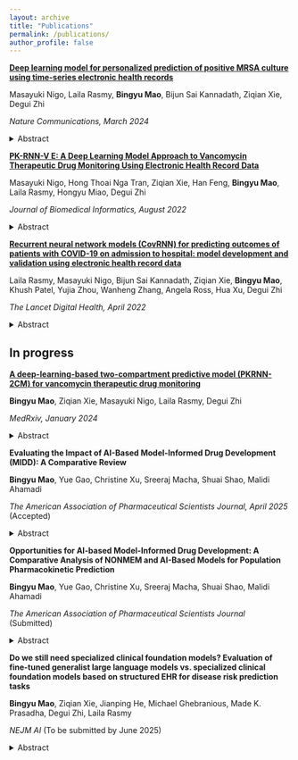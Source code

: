 ```yaml
---
layout: archive
title: "Publications"
permalink: /publications/
author_profile: false
---
```


[**Deep learning model for personalized prediction of positive MRSA culture using time-series electronic health records**](https://www.nature.com/articles/s41467-024-46211-0) 

Masayuki Nigo, Laila Rasmy, **Bingyu Mao**, Bijun Sai Kannadath, Ziqian Xie,  Degui Zhi

*Nature Communications, March 2024*

  <details>
  <summary>Abstract</summary>
Methicillin-resistant Staphylococcus aureus (MRSA) poses significant morbidity and mortality in hospitals. Rapid, accurate risk stratification of MRSA is crucial for optimizing antibiotic therapy. Our study introduced a deep learning model, PyTorch_EHR, which leverages electronic health record (EHR) time-series data, including wide-variety patient specific data, to predict MRSA culture positivity within two weeks. 8,164 MRSA and 22,393 non-MRSA patient events from Memorial Hermann Hospital System, Houston, Texas are used for model development. PyTorch_EHR outperforms logistic regression (LR) and light gradient boost machine (LGBM) models in accuracy (AUROC_PyTorch_EHR = 0.911, AUROC_LR = 0.857, AUROC_LGBM = 0.892). External validation with 393,713 patient events from the Medical Information Mart for Intensive Care (MIMIC)-IV dataset in Boston confirms its superior accuracy (AUROC_PyTorch_EHR = 0.859, AUROC_LR = 0.816, AUROC_LGBM = 0.838). Our model effectively stratifies patients into high-, medium-, and low-risk categories, potentially optimizing antimicrobial therapy and reducing unnecessary MRSA-specific antimicrobials. This highlights the advantage of deep learning models in predicting MRSA positive cultures, surpassing traditional machine learning models and supporting clinicians’ judgments. <br/>
</details>




[**PK-RNN-V E: A Deep Learning Model Approach to Vancomycin Therapeutic Drug Monitoring Using Electronic Health Record Data**](https://www.sciencedirect.com/science/article/pii/S1532046422001782?via%3Dihub) 

Masayuki Nigo, Hong Thoai Nga Tran, Ziqian Xie, Han Feng, **Bingyu Mao**,  Laila Rasmy, Hongyu Miao,  Degui Zhi

*Journal of Biomedical Informatics, August 2022*

  <details>
  <summary>Abstract</summary>
Vancomycin is a commonly used antimicrobial in hospitals, and therapeutic drug monitoring (TDM) is required to optimize its efficacy and avoid toxicities. Bayesian models are currently recommended to predict the antibiotic levels. These models, however, although using carefully designed lab observations, were often developed in limited patient populations. The increasing availability of electronic health record (EHR) data offers an opportunity to develop TDM models for real-world patient populations. <br/>

Here, we present a deep learning-based pharmacokinetic prediction model for vancomycin (PK-RNN-V E) using a large EHR dataset of 5,483 patients with 55,336 vancomycin administrations. PK-RNN-V E takes the patient’s real-time sparse and irregular observations and offers dynamic predictions. Our results show that RNN-PK-V E offers a root mean squared error (RMSE) of 5.39 and outperforms the traditional Bayesian model (VTDM model) with an RMSE of 6.29. We believe that PK-RNN-V E can provide a pharmacokinetic model for vancomycin and other antimicrobials that require TDM. <br/>
</details>


[**Recurrent neural network models (CovRNN) for predicting outcomes of patients with COVID-19 on admission to hospital: model development and validation using electronic health record data**](https://www.thelancet.com/journals/landig/article/PIIS2589-7500(22)00049-8/fulltext) 

Laila Rasmy, Masayuki Nigo, Bijun Sai Kannadath, Ziqian Xie, **Bingyu Mao**, Khush Patel, Yujia Zhou, Wanheng Zhang, Angela Ross, Hua Xu, Degui Zhi

*The Lancet Digital Health, April 2022*

  <details>
  <summary>Abstract</summary>
Predicting outcomes of COVID-19 patients at an early stage is critical for optimized clinical care and resource management, especially during a pandemic. Although multiple machine learning models have been proposed to address this issue, based on the need for extensive data pre-processing and feature engineering, these models have not been validated or implemented outside of the original study site. <br/>

In this study, we developed recurrent neural network-based models (CovRNN) to predict the outcomes of patients with COVID-19 by use of available electronic health record data on admission to hospital, without the need for specific feature selection or missing data imputation. CovRNN was designed to predict three outcomes: in-hospital mortality, need for mechanical ventilation, and prolonged hospital stay (>7 days). For in-hospital mortality and mechanical ventilation, CovRNN produced time-to-event risk scores (survival prediction; evaluated by the concordance index) and all-time risk scores (binary prediction; area under the receiver operating characteristic curve AUROC was the main metric); we only trained a binary classification model for prolonged hospital stay. For binary classification tasks, we compared CovRNN against traditional machine learning algorithms: logistic regression and light gradient boost machine. Model performance was evaluated in the multi-hospital test set. <br/>

CovRNN binary models achieved AUROCs of 93·0% (95% CI 92·6–93·4) for the prediction of in-hospital mortality, 92·9% (92·6–93·2) for the prediction of mechanical ventilation, and 86·5% (86·2–86·9) for the prediction of a prolonged hospital stay, outperforming light gradient boost machine and logistic regression algorithms. External validation confirmed AUROCs in similar ranges (91·3–97·0% for in-hospital mortality prediction, 91·5–96·0% for the prediction of mechanical ventilation, and 81·0–88·3% for the prediction of prolonged hospital stay). For survival prediction, CovRNN achieved a concordance index of 86·0% (95% CI 85·1–86·9) for in-hospital mortality and 92·6% (92·2–93·0) for mechanical ventilation. <br/>
</details>


## In progress
[**A deep-learning-based two-compartment predictive model (PKRNN-2CM) for vancomycin therapeutic drug monitoring**](https://www.medrxiv.org/content/10.1101/2024.01.30.24302025v1) 

**Bingyu Mao**, Ziqian Xie, Masayuki Nigo, Laila Rasmy, Degui Zhi

*MedRxiv, January 2024*

  <details>
  <summary>Abstract</summary>
Objective: Vancomycin is a widely used antibiotic that requires therapeutic drug monitoring (TDM) for optimized individual dosage. The deep learning-based model PKRNN-1CM has shown the advantage of leveraging time series electronic health record (EHR) data for individualized estimation of vancomycin pharmacokinetic (PK) parameters. While one-compartment (1CM) PK models are commonly used because of their simplicity and previous trough-based clinical practices for dose adjustment, the pre-deep learning literature suggests the superiority of two-compartment models (2CM). Motivated by this, we introduce a novel deep-learning-based approach, PKRNN-2CM, for vancomycin TDM. <br/>
    
Methods: PKRNN-2CM combines RNN-driven PK parameter estimation with a 2CM PK model to predict vancomycin concentration trajectories. Training on both simulated data and real-world EHR data allows for a comprehensive evaluation of its performance. <br/>

Results: Experiments based on simulated data highlight PKRNN-2CM's superiority over the simpler 1CM model PKRNN-1CM (PKRNN-2CM RMSE=1.30, PKRNN-1CM RMSE=2.50). Application to real data showcases significant improvement over PKRNN-1CM (PKRNN-2CM RMSE=5.62, PKRNN-1CM RMSE=5.84, two-sample unpaired t-test p-value=0.01), with potential further gains expected with non-trough level measurements.  <br/>

Conclusion: PKRNN-2CM is an important improvement in vancomycin TDM, demonstrating enhanced accuracy and performance compared to the PKRNN-1CM model. This deep learning model holds potential for future individualized vancomycin TDM optimization and broader application in diverse clinical scenarios. <br/>
</details>

**Evaluating the Impact of AI-Based Model-Informed Drug Development (MIDD): A Comparative Review**

**Bingyu Mao**, Yue Gao, Christine Xu, Sreeraj Macha, Shuai Shao, Malidi Ahamadi

*The American Association of Pharmaceutical Scientists Journal, April 2025* (Accepted)

  <details>
  <summary>Abstract</summary>
Model-informed drug development (MIDD) methods play critical role to ensure development of efficacious, and safe individualized therapies. The application of artificial intelligence/machine learning (AI/ML) within the field of drug development has exponentially expanded. Integrating AI/ML into traditional pharmacometrics approaches or using AI/ML as a stand-alone tool has the potential to optimize dosing strategies, inform clinical trial designs, and enhance robustness of quantitative assessments of drug efficacy and safety. <br/>
  
This review systematically evaluates the impact of AI-based model-informed drug development (MIDD) methods compared to traditional approaches by blending regulatory perspectives. We conducted a systematic search on PubMed using five Medical Subject Headings (MeSH) terms and included 67 relevant studies in the analysis. The results indicate that AI models have the potential of improving MIDD approaches through different stages of drug development to inform decision-making in clinical trials. However, limitations such as the lack of standardized evaluation metrics and standardized regulatory guidelines on the use of AI-based MIDD methods were noted. Overall, this review highlights the potential applications of AI in drug development and provides a foundation for future research to optimize and integrate AI-based approaches in this field. <br/>
</details>

**Opportunities for AI-based Model-Informed Drug Development: A Comparative Analysis of NONMEM and AI-Based Models for Population Pharmacokinetic Prediction**

**Bingyu Mao**, Yue Gao, Christine Xu, Sreeraj Macha, Shuai Shao, Malidi Ahamadi

*The American Association of Pharmaceutical Scientists Journal* (Submitted)

  <details>
  <summary>Abstract</summary>
Model-informed drug development (MIDD) plays an important role in pharmacometrics by analyzing clinical data using mathematical models to optimize drug dosing strategies. Traditional methods such as nonlinear mixed effects modeling (NONMEM) have long been the gold standard in population pharmacokinetic (PPK) modeling. However, the development of artificial intelligence (AI) presents a potential improvement in predictive accuracy and computational efficiency. This study evaluates the effectiveness of AI-based MIDD methods for PPK analysis, comparing them against traditional NONMEM models. We tested five machine learning (ML) models, three deep learning (DL) models, and a neural ordinary differential equations (ODE) model on both simulated and real clinical datasets under different scenarios, assessing accuracy with metrics such as root mean squared error (RMSE) and coefficient of determination (R²). Simulated datasets with known ground truth were created using a two-compartment model, while the real clinical dataset included data from 1,770 patients pooled from multiple clinical trials. Results indicate that AI/ML models often outperform NONMEM, with variations in performance depending on model type and data characteristics. Neural ODE models showed good performance, providing high accuracy and explainability with large datasets. This work provides valuable insights into the relative strengths and future applications of AI/ML in PPK modeling. <br/>
</details>

**Do we still need specialized clinical foundation models? Evaluation of fine-tuned generalist large language models vs. specialized clinical foundation models based on structured EHR for disease risk prediction tasks**

**Bingyu Mao**, Ziqian Xie, Jianping He, Michael Ghebranious, Made K. Prasadha, Degui Zhi, Laila Rasmy

*NEJM AI* (To be submitted by June 2025)

  <details>
  <summary>Abstract</summary>
Backgrounds: With the wide adoption of electronic health records (EHRs), building models predicting clinical outcomes from EHR data is a promising way to deliver value to the learning healthcare system. While models can be developed from individual hospitals' data sources, a recent trend is to develop clinical foundation models (CFMs), deep learning AI models that are pre-trained on large and potentially heterogeneous data sources to, that can boost the performance of predictive models trained with only local data. Interestingly, the rise of large language models (LLMs) has introduced a new frontier in healthcare. LLMs are much larger models than CFMs, and trained on much richer data sets, and potentially deliver a superior performance than CFMs. It is thus a timely question, what is the best type of model for predictive modeling, CFMs or LLMs? <br/>
    
Methods: In this study, we fine-tuned both CFMs and LLMs to predict disease risk using established EHR cohorts. Specifically, we compared CFMs such as Med-BERT and CLMBR against general-purpose LLMs like Mistral and LLaMA, as well as a clinical LLM (CLLM), Me-LLaMA. Classifiers were built on top of these fine-tuned models to predict the risk of pancreatic cancer (PaCa) and heart failure among diabetic patients (DHF). We evaluated the models using the same cohorts as the Med-BERT study, in addition to a similar cohort from the EHRSHOT dataset, and assessed performance based on discriminative accuracy measured primarily by the area under the receiver operating characteristic curve (AUROC) and the area under the precision-recall curve (AUPRC). <br/>

Results: On the EHR and claims datasets, specialized CFMs exhibited significantly better performance compared to LLMs, with Med-BERT achieving an AUROC of 80.57 for the PaCa task on the claims dataset while the CLLM Me-LLaMA achieved 79.87 as the highest performance from LLMs (p=0.0013). Additionally, Med-BERT gave an AUROC of 85.39 for DHF prediction on the EHR dataset, compared to the best LLM LLaMA-3.1-70B’s AUROC of 84.73 (p=0.00045). On the EHRSHOT dataset with experiments based on limited patient information, fine-tuned generalist LLMs achieved marginally higher AUROCs (AUROC from the best LLM vs. CFM: 86.1 vs. 85.25 for the diagnosis-only format, AUROC from the best LLM vs. CFM: 86.65 vs. 86.33 for the combined diagnosis, medication, and procedure format); however, the differences were not statistically significant (p=0.27 and 0.58, respectively). Despite this, CFMs and traditional ML models achieved higher AUPRCs in EHRSHOT experiments. Med-BERT achieved the highest AUPRC of 55.85 for the diagnosis-only format while the best LLM provided 41.14. CLMBR achieved the highest AUPRC of 54.9 for the combined diagnosis, medication, and procedure format, while the best LLM provided 49.07. <br/>

Conclusion: Our findings indicate that, while generalist LLMs show promise in specific cases especially when using newer versions, specialized CFMs consistently deliver superior predictive accuracy on large, complex structured EHR data. In particular, Med-BERT and CLMBR achieved significantly higher AUROCs for both PaCa and DHF tasks, highlighting their important role in clinical predictive modeling. This suggests that the choice of model for clinical disease risk prediction tasks should be driven by the complexity and volume of available data. These insights provide a valuable foundation for future research and clinical decision-making, guiding the selection and optimization of clinical predictive modeling. <br/>
</details>


